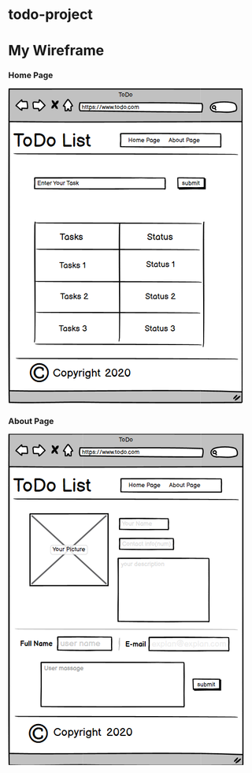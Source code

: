 # todo-project

# My Wireframe

### Home Page


![](./assets2/home-page.png)


### About Page


![](./assets2/about-page.png)
